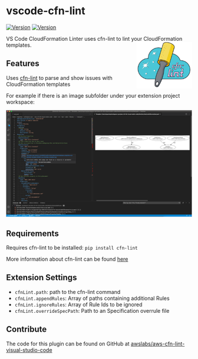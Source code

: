 # vscode-cfn-lint
[![Version](https://img.shields.io/visual-studio-marketplace/v/kddejong.vscode-cfn-lint.svg?style=flat)](https://marketplace.visualstudio.com/items?itemName=kddejong.vscode-cfn-lint)
[![Version](https://img.shields.io/visual-studio-marketplace/i/kddejong.vscode-cfn-lint.svg?style=flat
)](https://marketplace.visualstudio.com/items?itemName=kddejong.vscode-cfn-lint)

VS Code CloudFormation Linter uses cfn-lint to lint your CloudFormation templates.
<img alt="[cfn-lint logo]" src="logo.png?raw=true" width="150" align="right">

## Features

Uses [cfn-lint](https://github.com/awslabs/cfn-python-lint) to parse and show issues with CloudFormation templates

For example if there is an image subfolder under your extension project workspace:

![features](/images/features.png)

## Requirements

Requires cfn-lint to be installed: `pip install cfn-lint`

More information about cfn-lint can be found [here](https://github.com/awslabs/cfn-python-lint)

## Extension Settings

* `cfnLint.path`: path to the cfn-lint command
* `cfnLint.appendRules`: Array of paths containing additional Rules
* `cfnLint.ignoreRules`: Array of Rule Ids to be ignored
* `cfnLint.overrideSpecPath`: Path to an Specification overrule file

## Contribute

The code for this plugin can be found on GitHub at [awslabs/aws-cfn-lint-visual-studio-code](https://github.com/awslabs/aws-cfn-lint-visual-studio-code)
